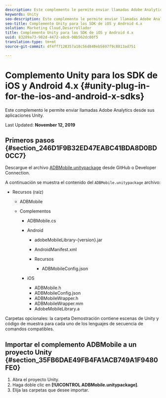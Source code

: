 ```yaml
---
description: Este complemento le permite enviar llamadas Adobe Analytics desde sus aplicaciones Unity.
keywords: Unity
seo-description: Este complemento le permite enviar llamadas Adobe Analytics desde sus aplicaciones Unity.
seo-title: Complemento Unity para los SDK de iOS y Android 4.x
solution: Marketing Cloud,Desarrollador
title: Complemento Unity para los SDK de iOS y Android 4.x
uuid: 83289a73-982d-4472-a8c8-00b562dc80f5
translation-type: tm+mt
source-git-commit: df4ff7128357a18c56d840eb5697f9c8813ad751

---
```



# Complemento Unity para los SDK de iOS y Android 4.x {#unity-plug-in-for-the-ios-and-android-x-sdks}

Este complemento le permite enviar llamadas Adobe Analytics desde sus aplicaciones Unity.

Last Updated: **November 12, 2019**

## Primeros pasos {#section_246D1F9B32ED47EABC41BDA8D0BD0CC7}

Descargue el archivo [ADBMobile.unitypackage](https://github.com/Adobe-Marketing-Cloud/mobile-services/releases) desde GitHub o Developer Connection.

A continuación se muestra el contenido del `ADBMobile.unitypackage` archivo:

* Recursos (raíz)

   * ADBMobile

   * Complementos

      * ADBMobile.cs
      * Android

         * adobeMobileLibrary-{version}.jar
         * AndroidManifest.xml
         * Recursos

            * ADBMobileConfig.json
      * iOS

         * ADBMobile.h
         * ADBMobileConfig.json
         * ADBMobileWrapper.h
         * ADBMobileWrapper.mm
         * AdobeMobileLibrary.a


Carpetas opcionales: la carpeta Demostración contiene escenas de Unity y código de muestra para cada uno de los lenguajes de secuencia de comandos compatibles.

## Importar el complemento ADBMobile a un proyecto Unity {#section_35FB6DAE49FB4FA1ACB749A1F9480FE0}

1. Abra el proyecto Unity.
1. Haga doble clic en **[!UICONTROL ADBMobile.unitypackage]**.
1. Elija las carpetas que desee importar.

